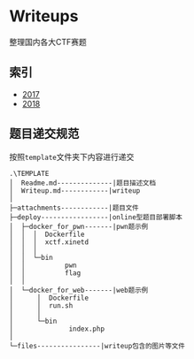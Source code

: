 # Writeups

整理国内各大CTF赛题

## 索引

- [2017](./2017)
- [2018](./2018)

## 题目递交规范

按照`template`文件夹下内容进行递交

```shell
.\TEMPLATE
│  Readme.md--------------|题目描述文档
│  Writeup.md------------|writeup
│
├─attachments------------|题目文件
├─deploy-----------------|online型题目部署脚本
│  ├─docker_for_pwn-------|pwn题示例
│  │  │  Dockerfile
│  │  │  xctf.xinetd
│  │  │
│  │  └─bin
│  │          pwn
│  │          flag
│  │
│  └─docker_for_web-------|web题示例
│      │  Dockerfile
│      │  run.sh
│      │
│      └─bin
│              index.php
│
└─files----------------|writeup包含的图片等文件

```


